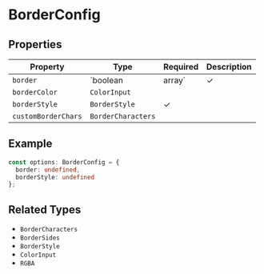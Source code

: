 # BorderConfig

## Properties

| Property | Type | Required | Description |
|----------|------|----------|-------------|
| `border` | `boolean | array` | ✓ |  |
| `borderColor` | `ColorInput` |  |  |
| `borderStyle` | `BorderStyle` | ✓ |  |
| `customBorderChars` | `BorderCharacters` |  |  |

## Example

```typescript
const options: BorderConfig = {
  border: undefined,
  borderStyle: undefined
};
```

## Related Types

- `BorderCharacters`
- `BorderSides`
- `BorderStyle`
- `ColorInput`
- `RGBA`
